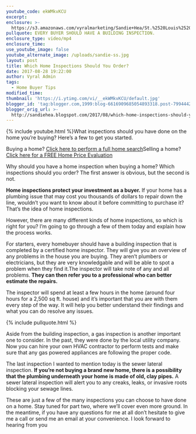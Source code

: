 ```yaml
---
youtube_code: ekWMkvKCU
excerpt:
enclosure: >-
  https://s3.amazonaws.com/vyralmarketing/Sandie+Hea/St.%2520Louis%2520Metro%2520Area%2520Real%2520Estate-%2520Home%2520inspections%2520part%25201.mp4
pullquote: EVERY BUYER SHOULD HAVE A BUILDING INSPECTION.
enclosure_type: video/mp4
enclosure_time:
use_youtube_image: false
youtube_alternate_image: /uploads/sandie-ss.jpg
layout: post
title: Which Home Inspections Should You Order?
date: 2017-08-28 19:22:00
author: Vyral Admin
tags:
  - Home Buyer Tips
modified_time:
thumbnail: 'https://i.ytimg.com/vi/__ekWMkvKCU/default.jpg'
blogger_id: 'tag:blogger.com,1999:blog-6616909685054893318.post-7994442329926110442'
blogger_orig_url: >-
  http://sandiehea.blogspot.com/2017/08/which-home-inspections-should-you-order.html
---
```



{% include youtube.html %}What inspections should you have done on the home you’re buying? Here’s a few to get you started.

Buying a home? [Click here to perform a full home search](http://www.stlouispropertysearch.net/)Selling a home? [Click here for a FREE Home Price Evaluation](http://www.stlouishomevalues.net/)

Why should you have a home inspection when buying a home? Which inspections should you order? The first answer is obvious, but the second is not.

**Home inspections protect your investment as a buyer.** If your home has a plumbing issue that may cost you thousands of dollars to repair down the line, wouldn’t you want to know about it before committing to purchase it? That’s the idea of home inspections.

However, there are many different kinds of home inspections, so which is right for you? I’m going to go through a few of them today and explain how the process works.

For starters, every homebuyer should have a building inspection that is completed by a certified home inspector. They will give you an overview of any problems in the house you are buying. They aren’t plumbers or electricians, but they are very knowledgable and will be able to spot a problem when they find it.The inspector will take note of any and all problems. **They can then refer you to a professional who can better estimate the repairs.**

The inspector will spend at least a few hours in the home (around four hours for a 2,500 sq ft. house) and it’s important that you are with them every step of the way. It will help you better understand their findings and what you can do resolve any issues.

{% include pullquote.html %}

Aside from the building inspection, a gas inspection is another important one to consider. In the past, they were done by the local utility company. Now you can hire your own HVAC contractor to perform tests and make sure that any gas powered appliances are following the proper code.

The last inspection I wanted to mention today is the sewer lateral inspection. **If you’re not buying a brand new home, there is a possibility that the plumbing underneath your home is made of old, clay pipes.** A sewer lateral inspection will alert you to any creaks, leaks, or invasive roots blocking your sewage lines.

These are just a few of the many inspections you can choose to have done on a home. Stay tuned for part two, where we’ll cover even more ground. In the meantime, if you have any questions for me at all don’t hesitate to give me a call or send me an email at your convenience. I look forward to hearing from you